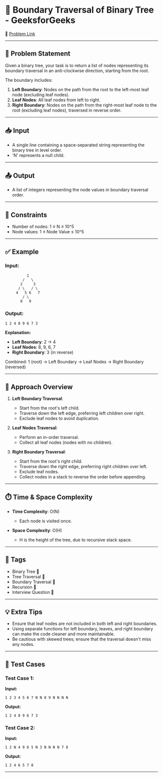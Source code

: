 # 🌳 Boundary Traversal of Binary Tree - GeeksforGeeks

🔗 [Problem Link](https://www.geeksforgeeks.org/problems/boundary-traversal-of-binary-tree/1)

---

## 📝 Problem Statement

Given a binary tree, your task is to return a list of nodes representing its boundary traversal in an anti-clockwise direction, starting from the root.

The boundary includes:

1. **Left Boundary**: Nodes on the path from the root to the left-most leaf node (excluding leaf nodes).
2. **Leaf Nodes**: All leaf nodes from left to right.
3. **Right Boundary**: Nodes on the path from the right-most leaf node to the root (excluding leaf nodes), traversed in reverse order.

---

## 📥 Input

* A single line containing a space-separated string representing the binary tree in level order.
* 'N' represents a null child.

---

## 📤 Output

* A list of integers representing the node values in boundary traversal order.

---

## 📌 Constraints

* Number of nodes: 1 ≤ N ≤ 10^5
* Node values: 1 ≤ Node Value ≤ 10^5

---

## ✅ Example

### Input:

```
          1
        /   \
       2     3
      / \   / \
     4   5 6   7
        / \
       8   9
```

### Output:

```
1 2 4 8 9 6 7 3
```

**Explanation:**

* **Left Boundary**: 2 → 4
* **Leaf Nodes**: 8, 9, 6, 7
* **Right Boundary**: 3 (in reverse)

Combined: 1 (root) → Left Boundary → Leaf Nodes → Right Boundary (reversed)

---

## 🧠 Approach Overview

1. **Left Boundary Traversal**:

   * Start from the root's left child.
   * Traverse down the left edge, preferring left children over right.
   * Exclude leaf nodes to avoid duplication.

2. **Leaf Nodes Traversal**:

   * Perform an in-order traversal.
   * Collect all leaf nodes (nodes with no children).

3. **Right Boundary Traversal**:

   * Start from the root's right child.
   * Traverse down the right edge, preferring right children over left.
   * Exclude leaf nodes.
   * Collect nodes in a stack to reverse the order before appending.

---

## ⏱️ Time & Space Complexity

* **Time Complexity**: O(N)

  * Each node is visited once.

* **Space Complexity**: O(H)

  * H is the height of the tree, due to recursive stack space.

---

## 🍿 Tags

* Binary Tree 🌲
* Tree Traversal 🔄
* Boundary Traversal 🧽
* Recursion 🔁
* Interview Question 💼

---

## 💡 Extra Tips

* Ensure that leaf nodes are not included in both left and right boundaries.
* Using separate functions for left boundary, leaves, and right boundary can make the code cleaner and more maintainable.
* Be cautious with skewed trees; ensure that the traversal doesn't miss any nodes.

---

## 🧪 Test Cases

### Test Case 1:

**Input:**

```
1 2 3 4 5 6 7 N N 8 9 N N N N
```

**Output:**

```
1 2 4 8 9 6 7 3
```

### Test Case 2:

**Input:**

```
1 2 N 4 9 6 5 N 3 N N N N 7 8
```

**Output:**

```
1 2 4 6 5 7 8
```

---

